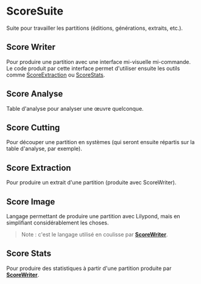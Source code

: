 # ScoreSuite

Suite pour travailler les partitions (éditions, générations, extraits, etc.).

<a name="score-writer"></a>

## Score Writer

Pour produire une partition avec une interface mi-visuelle mi-commande. Le code produit par cette interface permet d'utiliser ensuite les outils comme [ScoreExtraction](#score-extraction) ou [ScoreStats](#score-stats).

## Score Analyse

Table d'analyse pour analyser une œuvre quelconque.

## Score Cutting

Pour découper une partition en systèmes (qui seront ensuite répartis sur la table d'analyse, par exemple).

<a name="score-extraction"></a>

## Score Extraction

Pour produire un extrait d'une partition (produite avec ScoreWriter).

## Score Image

Langage permettant de produire une partition avec Lilypond, mais en simplifiant considérablement les choses. 

> Note : c'est le langage utilisé en coulisse par [**ScoreWriter**][].

<a name="score-stats"></a>

## Score Stats

Pour produire des statistiques à partir d'une partition produite par [**ScoreWriter**][].



[ScoreWriter]: #score-writer
[**ScoreWriter**]: #score-writer
